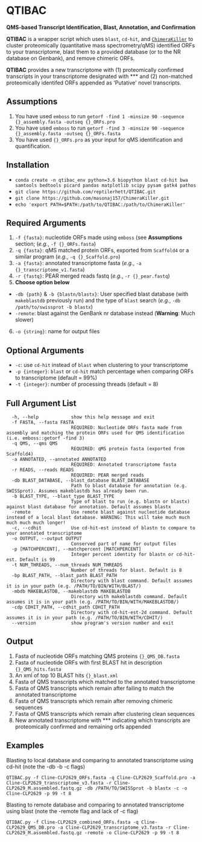 # QTIBAC
**QMS-based Transcript Identification, Blast, Annotation, and Confirmation**

**QTIBAC** is a wrapper script which uses `blast`, `cd-hit`, and [`ChimeraKiller`](https://github.com/masonaj157/ChimeraKiller) to cluster proteomically (quantitative mass spectrometry/qMS) identified ORFs to your transcriptome, blast them to a provided database (or to the NR database on Genbank), and remove chimeric ORFs. 

**QTIBAC** provides a new transcriptome with (1) proteomically confirmed transcripts in your transcriptome designated with \*\*\* and (2) non-matched proteomically identifed ORFs appended as 'Putative' novel transcripts. 

## Assumptions

1. You have used `emboss` to run `getorf -find 1 -minsize 90 -sequence {}_assembly.fasta -outseq {}_ORFs.pro` 
2. You have used `emboss` to run `getorf -find 3 -minsize 90 -sequence {}_assembly.fasta -outseq {}_ORFs.fasta`
3. You have used `{}_ORFs.pro` as your input for qMS identification and quantification.

## Installation

* `conda create -n qtibac_env python=3.6 biopython blast cd-hit bwa samtools bedtools picard pandas matplotlib scipy pysam gatk4 pathos`
* `git clone https://github.com/reptilerhett/QTIBAC.git`
* `git clone https://github.com/masonaj157/ChimeraKiller.git`
* `echo 'export PATH=$PATH:/path/to/QTIBAC:/path/to/ChimeraKiller'`

## Required Arguments

1. `-f {fasta}`: nucleotide ORFs made using `emboss` (see **Assumptions** section; (*e.g.*, `-f {}_ORFs.fasta`)
2. `-q {fasta}`: qMS matched protein ORFs, exported from `Scaffold4` or a similar program (*e.g.*, `-q {}_Scaffold.pro`)
3. `-a {fasta}`: annotated transcriptome fasta (*e.g.*, `-a {}_transcriptome_v1.fasta`)
4. `-r {fastq}`: PEAR merged reads fastq (*e.g.*, `-r {}_pear.fastq`)
5. **Choose option below**
  * `-db {path}` & `-b {blastn/blastx}`: User specified blast database (with `makeblastdb` previously run) and the type of `blast` search (*e.g.*, `-db /path/to/swissprot -b blastx`)
  * `-remote`: blast against the GenBank nr database instead (**Warning**: Much slower)
6. `-o {string}`: name for output files
 
## Optional Arguments

* `-c`: use `cd-hit` instead of `blast` when clustering to your transcriptome
* `-p {integer}`: `blast` or `cd-hit` match percentage when comparing ORFs to transcriptome (default = 99%)
* `-t {integer}`: number of processing threads (default = 8)

## Full Argument List
```
  -h, --help            show this help message and exit
  -f FASTA, --fasta FASTA
                        REQUIRED: Nucleotide ORFs fasta made from assembly and matching the protein ORFs used for QMS identification (i.e. emboss::getorf -find 3)
  -q QMS, --qms QMS     
                        REQUIRED: qMS protein fasta (exported from Scaffold4)
  -a ANNOTATED, --annotated ANNOTATED
                        REQUIRED: Annotated transcriptome fasta
  -r READS, --reads READS
                        REQUIRED: PEAR merged reads
  -db BLAST_DATABASE, --blast_database BLAST_DATABASE
                        Path to blast database for annotation (e.g. SWISSprot). Assumes makeblastdb has already been run.
  -b BLAST_TYPE, --blast_type BLAST_TYPE
                        Type of blast to run (e.g. blastn or blastx) against blast database for annotation. Default assumes blastx
  -remote               Use remote blast against nucleotide database instead of a local blast database. WARNING: This will take much much much much much longer!
  -c, --cdhit           Use cd-hit-est instead of blastn to compare to your annotated transcriptome
  -o OUTPUT, --output OUTPUT
                        Conserved part of name for output files
  -p [MATCHPERCENT], --matchpercent [MATCHPERCENT]
                        Integer percent identity for blastn or cd-hit-est. Default is 99
  -t NUM_THREADS, --num_threads NUM_THREADS
                        Number of threads for blast. Default is 8
  -bp BLAST_PATH, --blast_path BLAST_PATH
                        Directory with blast command. Default assumes it is in your path (e.g. /PATH/TO/BIN/WITH/BLAST/)
  -mbdb MAKEBLASTDB, --makeblastdb MAKEBLASTDB
                        Directory with makeblastdb command. Default assumes it is in your path (e.g. /PATH/TO/BIN/WITH/MAKEBLASTDB/)
  -cdp CDHIT_PATH, --cdhit_path CDHIT_PATH
                        Directory with cd-hit-est-2d command. Default assumes it is in your path (e.g. /PATH/TO/BIN/WITH/CDHIT/)
  --version             show program's version number and exit
  ```

## Output

1. Fasta of nucleotide ORFs matching QMS proteins `{}_QMS_DB.fasta`
2. Fasta of nucleotide ORFs with first BLAST hit in description `{}_QMS_hits.fasta`
3. An xml of top 10 BLAST hits `{}_blast.xml`
4. Fasta of QMS transcripts which matched to the annotated transcriptome
5. Fasta of QMS transcripts which remain after failing to match the annotated transcriptome
6. Fasta of QMS transcripts which remain after removing chimeric sequences
7. Fasta of QMS transcripts which remain after clustering clean sequences
8. New annotated transcriptome with \*\*\* indicating which transcripts are proteomically confirmed and remaining orfs appended 

## Examples
Blasting to local database and comparing to annotated transcriptome using cd-hit (note the -db -b -c flags)
 ```
QTIBAC.py -f Cline-CLP2629_ORFs.fasta -q Cline-CLP2629_Scaffold.pro -a Cline-CLP2629_transcriptome_v3.fasta -r Cline-CLP2629_M.assembled.fastq.gz -db /PATH/TO/SWISSprot -b blastx -c -o Cline-CLP2629 -p 99 -t 8
```

Blasting to remote database and comparing to annotated transcriptome using blast (note the -remote flag and lack of -c flag) 
```
QTIBAC.py -f Cline-CLP2629_combined_ORFs.fasta -q Cline-CLP2629_QMS_DB.pro -a Cline-CLP2629_transcriptome_v3.fasta -r Cline-CLP2629_M.assembled.fastq.gz -remote -o Cline-CLP2629 -p 99 -t 8
 ```
 

  
